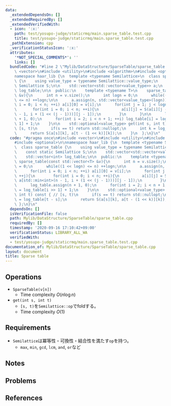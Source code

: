 ```yaml
---
data:
  _extendedDependsOn: []
  _extendedRequiredBy: []
  _extendedVerifiedWith:
  - icon: ':x:'
    path: test/yosupo-judge/staticrmq/main.sparse_table.test.cpp
    title: test/yosupo-judge/staticrmq/main.sparse_table.test.cpp
  _pathExtension: cpp
  _verificationStatusIcon: ':x:'
  attributes:
    '*NOT_SPECIAL_COMMENTS*': ''
    links: []
  bundledCode: "#line 2 \"Mylib/DataStructure/SparseTable/sparse_table.cpp\"\n#include\
    \ <vector>\n#include <utility>\n#include <algorithm>\n#include <optional>\n\n\
    namespace haar_lib {\n  template <typename Semilattice>\n  class sparse_table\
    \ {\n    using value_type = typename Semilattice::value_type;\n    const static\
    \ Semilattice S;\n\n    std::vector<std::vector<value_type>> a;\n    std::vector<int>\
    \ log_table;\n\n  public:\n    template <typename T>\n    sparse_table(const std::vector<T>\
    \ &v){\n      int n = v.size();\n      int logn = 0;\n      while((1 << logn)\
    \ <= n) ++logn;\n\n      a.assign(n, std::vector<value_type>(logn));\n      for(int\
    \ i = 0; i < n; ++i) a[i][0] = v[i];\n      for(int j = 1; j < logn; ++j){\n \
    \       for(int i = 0; i < n; ++i){\n          a[i][j] = S(a[i][j - 1], a[std::min<int>(n\
    \ - 1, i + (1 << (j - 1)))][j - 1]);\n        }\n      }\n\n      log_table.assign(n\
    \ + 1, 0);\n      for(int i = 2; i < n + 1; ++i) log_table[i] = log_table[i >>\
    \ 1] + 1;\n    }\n\n    std::optional<value_type> get(int s, int t) const { //\
    \ [s, t)\n      if(s == t) return std::nullopt;\n      int k = log_table[t - s];\n\
    \      return S(a[s][k], a[t - (1 << k)][k]);\n    }\n  };\n}\n"
  code: "#pragma once\n#include <vector>\n#include <utility>\n#include <algorithm>\n\
    #include <optional>\n\nnamespace haar_lib {\n  template <typename Semilattice>\n\
    \  class sparse_table {\n    using value_type = typename Semilattice::value_type;\n\
    \    const static Semilattice S;\n\n    std::vector<std::vector<value_type>> a;\n\
    \    std::vector<int> log_table;\n\n  public:\n    template <typename T>\n   \
    \ sparse_table(const std::vector<T> &v){\n      int n = v.size();\n      int logn\
    \ = 0;\n      while((1 << logn) <= n) ++logn;\n\n      a.assign(n, std::vector<value_type>(logn));\n\
    \      for(int i = 0; i < n; ++i) a[i][0] = v[i];\n      for(int j = 1; j < logn;\
    \ ++j){\n        for(int i = 0; i < n; ++i){\n          a[i][j] = S(a[i][j - 1],\
    \ a[std::min<int>(n - 1, i + (1 << (j - 1)))][j - 1]);\n        }\n      }\n\n\
    \      log_table.assign(n + 1, 0);\n      for(int i = 2; i < n + 1; ++i) log_table[i]\
    \ = log_table[i >> 1] + 1;\n    }\n\n    std::optional<value_type> get(int s,\
    \ int t) const { // [s, t)\n      if(s == t) return std::nullopt;\n      int k\
    \ = log_table[t - s];\n      return S(a[s][k], a[t - (1 << k)][k]);\n    }\n \
    \ };\n}\n"
  dependsOn: []
  isVerificationFile: false
  path: Mylib/DataStructure/SparseTable/sparse_table.cpp
  requiredBy: []
  timestamp: '2020-09-16 17:10:42+09:00'
  verificationStatus: LIBRARY_ALL_WA
  verifiedWith:
  - test/yosupo-judge/staticrmq/main.sparse_table.test.cpp
documentation_of: Mylib/DataStructure/SparseTable/sparse_table.cpp
layout: document
title: Sparse table
---
```


## Operations

- `SparseTable(v[n])`
    - Time complexity $O(n \log n)$
- `get(int s, int t)`
	- `[s, t)`を`Semilattice::op`でfoldする。
	- Time complexity $O(1)$

## Requirements

- `Semilattice`は冪等性・可換性・結合性を満たす`op`を持つ。
	- `max`, `min`, `gcd`, `lcm`, `and`, `or`など

## Notes

## Problems

## References

